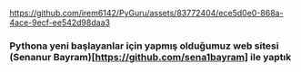 

https://github.com/irem6142/PyGuru/assets/83772404/ece5d0e0-868a-4ace-9ecf-ee542d98daa3



### Pythona yeni başlayanlar için yapmış olduğumuz web sitesi (Senanur Bayram)[https://github.com/sena1bayram] ile yaptık
